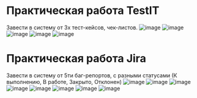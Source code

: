 # Практическая работа TestIT
Завести в систему от 3х тест-кейсов, чек-листов.
![image](https://user-images.githubusercontent.com/100138324/155128672-80951368-e647-4418-96f5-f33677c81d48.png)
![image](https://user-images.githubusercontent.com/100138324/155128724-2c958121-7274-442e-99c1-4e6fcadcd230.png)
![image](https://user-images.githubusercontent.com/100138324/155128742-ffbdab6e-a407-433b-bc95-ca11773dee58.png)
![image](https://user-images.githubusercontent.com/100138324/155128759-fbf52a34-fd94-42e3-8cc0-ccb38955b450.png)
![image](https://user-images.githubusercontent.com/100138324/155128770-feca69ab-2b8a-4b73-a2bb-c3e647f70593.png)

# Практическая работа Jira
Завести в систему от 5ти баг-репортов, с разными статусами (К выполнению, В работе, Закрыто, Отклонен)
![image](https://user-images.githubusercontent.com/100138324/155128795-2ea0a203-84e5-4f3c-a726-d1f92207cbc9.png)
![image](https://user-images.githubusercontent.com/100138324/155128815-44966cea-f7ed-494e-8ba3-71ea0dcc2252.png)
![image](https://user-images.githubusercontent.com/100138324/155128823-9719231f-0aa7-4b9e-8dd0-b72d6aab4223.png)
![image](https://user-images.githubusercontent.com/100138324/155128837-8777e3f0-4480-4bd5-9ac4-17d30af73555.png)
![image](https://user-images.githubusercontent.com/100138324/155128843-db01572f-47a2-4a39-823e-731e68a19786.png)
![image](https://user-images.githubusercontent.com/100138324/155128856-6d3561af-e020-4172-8280-4d5715daaa7d.png)
![image](https://user-images.githubusercontent.com/100138324/155128866-3783788f-63ec-4823-a7b3-8e42e696831d.png)
![image](https://user-images.githubusercontent.com/100138324/155128873-2de22c0f-2e2d-4510-832f-1439e9ee5b50.png)
